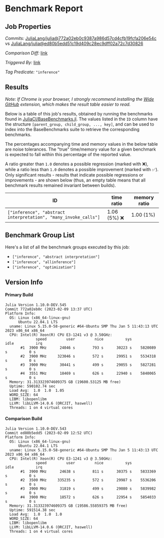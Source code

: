 # Benchmark Report

## Job Properties

*Commits:* [JuliaLang/julia@772a02eb0c9387a986d57cd4cfb19fcfa206e54c](https://github.com/JuliaLang/julia/commit/772a02eb0c9387a986d57cd4cfb19fcfa206e54c) vs [JuliaLang/julia@ed80b5edd51c19d409c28ec9dff02a72c7d30826](https://github.com/JuliaLang/julia/commit/ed80b5edd51c19d409c28ec9dff02a72c7d30826)

*Comparison Diff:* [link](https://github.com/JuliaLang/julia/compare/ed80b5edd51c19d409c28ec9dff02a72c7d30826..772a02eb0c9387a986d57cd4cfb19fcfa206e54c)

*Triggered By:* [link](https://github.com/JuliaLang/julia/pull/48605)

*Tag Predicate:* `"inference"`

## Results

*Note: If Chrome is your browser, I strongly recommend installing the [Wide GitHub](https://chrome.google.com/webstore/detail/wide-github/kaalofacklcidaampbokdplbklpeldpj?hl=en)
extension, which makes the result table easier to read.*

Below is a table of this job's results, obtained by running the benchmarks found in
[JuliaCI/BaseBenchmarks.jl](https://github.com/JuliaCI/BaseBenchmarks.jl). The values
listed in the `ID` column have the structure `[parent_group, child_group, ..., key]`,
and can be used to index into the BaseBenchmarks suite to retrieve the corresponding
benchmarks.

The percentages accompanying time and memory values in the below table are noise tolerances. The "true"
time/memory value for a given benchmark is expected to fall within this percentage of the reported value.

A ratio greater than `1.0` denotes a possible regression (marked with :x:), while a ratio less
than `1.0` denotes a possible improvement (marked with :white_check_mark:). Only significant results - results
that indicate possible regressions or improvements - are shown below (thus, an empty table means that all
benchmark results remained invariant between builds).

| ID | time ratio | memory ratio |
|----|------------|--------------|
| `["inference", "abstract interpretation", "many_invoke_calls"]` | 1.06 (5%) :x: | 1.00 (1%)  |

## Benchmark Group List

Here's a list of all the benchmark groups executed by this job:

- `["inference", "abstract interpretation"]`
- `["inference", "allinference"]`
- `["inference", "optimization"]`

## Version Info

#### Primary Build

```
Julia Version 1.10.0-DEV.545
Commit 772a02eb0c (2023-02-09 13:37 UTC)
Platform Info:
  OS: Linux (x86_64-linux-gnu)
      Ubuntu 22.04.1 LTS
  uname: Linux 5.15.0-58-generic #64-Ubuntu SMP Thu Jan 5 11:43:13 UTC 2023 x86_64 x86_64
  CPU: Intel(R) Xeon(R) CPU E3-1241 v3 @ 3.50GHz: 
              speed         user         nice          sys         idle          irq
       #1  3900 MHz      24046 s        793 s      30223 s    5820089 s          0 s
       #2  3900 MHz     323046 s        572 s      29951 s    5534318 s          0 s
       #3  3900 MHz      30441 s        499 s      29055 s    5827281 s          0 s
       #4  3551 MHz      18469 s        626 s      22940 s    5840065 s          0 s
  Memory: 31.313323974609375 GB (19600.53125 MB free)
  Uptime: 590102.74 sec
  Load Avg:  1.0  1.0  1.05
  WORD_SIZE: 64
  LIBM: libopenlibm
  LLVM: libLLVM-14.0.6 (ORCJIT, haswell)
  Threads: 1 on 4 virtual cores

```

#### Comparison Build

```
Julia Version 1.10.0-DEV.543
Commit ed80b5edd5 (2023-02-09 12:52 UTC)
Platform Info:
  OS: Linux (x86_64-linux-gnu)
      Ubuntu 22.04.1 LTS
  uname: Linux 5.15.0-58-generic #64-Ubuntu SMP Thu Jan 5 11:43:13 UTC 2023 x86_64 x86_64
  CPU: Intel(R) Xeon(R) CPU E3-1241 v3 @ 3.50GHz: 
              speed         user         nice          sys         idle          irq
       #1  3900 MHz      24638 s        811 s      30375 s    5833369 s          0 s
       #2  3500 MHz     335235 s        572 s      29987 s    5536206 s          0 s
       #3  3900 MHz      31819 s        499 s      29080 s    5839982 s          0 s
       #4  3900 MHz      18572 s        626 s      22954 s    5854033 s          0 s
  Memory: 31.313323974609375 GB (19586.55859375 MB free)
  Uptime: 591514.38 sec
  Load Avg:  1.0  1.0  1.0
  WORD_SIZE: 64
  LIBM: libopenlibm
  LLVM: libLLVM-14.0.6 (ORCJIT, haswell)
  Threads: 1 on 4 virtual cores

```
